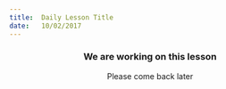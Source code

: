 ```yaml
---
title:  Daily Lesson Title
date:   10/02/2017
---
```


### <center>We are working on this lesson</center>
<center>Please come back later</center>